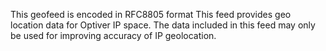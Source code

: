 This geofeed is encoded in RFC8805 format
This feed provides geo location data for Optiver IP space.
The data included in this feed may only be used for improving accuracy of IP geolocation.
